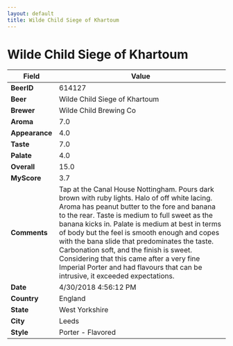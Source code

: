 ```yaml
---
layout: default
title: Wilde Child Siege of Khartoum 
---
```


# Wilde Child Siege of Khartoum 

| Field         | Value     |
|---------------|-----------|
| **BeerID** | 614127 |
| **Beer** | Wilde Child Siege of Khartoum  |
| **Brewer** | Wilde Child Brewing Co |
| **Aroma** | 7.0 |
| **Appearance** | 4.0 |
| **Taste** | 7.0 |
| **Palate** | 4.0 |
| **Overall** | 15.0 |
| **MyScore** | 3.7 |
| **Comments** | Tap at the Canal House Nottingham. Pours dark brown with ruby lights. Halo of off white lacing. Aroma has peanut butter to the fore and banana to the rear. Taste is medium to full sweet as the banana kicks in. Palate is medium at best in terms of body but the feel is smooth enough and copes with the bana slide that predominates the taste. Carbonation soft, and the finish is sweet. Considering that this came after a very fine Imperial Porter and had flavours that can be intrusive, it exceeded expectations. |
| **Date** | 4/30/2018 4:56:12 PM |
| **Country** | England |
| **State** | West Yorkshire |
| **City** | Leeds |
| **Style** | Porter - Flavored |

